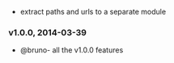 - extract paths and urls to a separate module
### v1.0.0, 2014-03-39
- @bruno- all the v1.0.0 features
